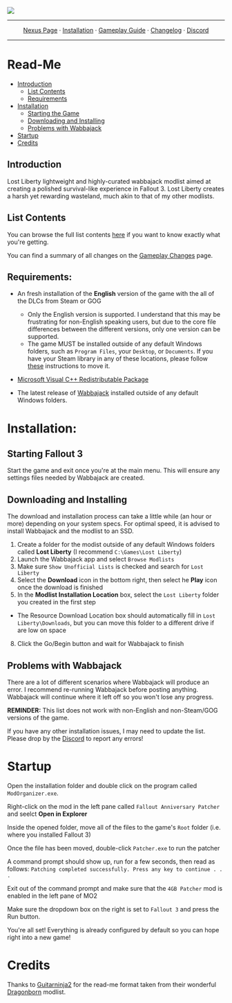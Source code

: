 <a href="https://www.nexusmods.com/fallout3/mods/25686"><img src="https://staticdelivery.nexusmods.com/mods/120/images/25686/25686-1685047932-1567809472.png" target="_blank"></a>

---

<p align="center">
  <a href="https://www.nexusmods.com/fallout3/mods/25686">Nexus Page</a> ·
  <a href="README.md">Installation</a> ·
  <a href="GAMEPLAY.md">Gameplay Guide</a> ·
  <a href="CHANGELOG.md">Changelog</a> ·
  <a href="https://discord.gg/SZGAXZYtHf">Discord</a>
</p>

---

# Read-Me

- [Introduction](#introduction)
  - [List Contents](#list-contents)
  - [Requirements](#requirements)
- [Installation](#installation)
    - [Starting the Game](#starting-fallout-3)
    - [Downloading and Installing](#downloading-and-installing)
    - [Problems with Wabbajack](#problems-with-wabbajack)
- [Startup](#startup)
- [Credits](#credits)

## Introduction

Lost Liberty lightweight and highly-curated wabbajack modlist aimed at creating a polished survival-like experience in Fallout 3. Lost Liberty creates a harsh yet rewarding wasteland, much akin to that of my other modlists.

## List Contents

You can browse the full list contents [here](https://loadorderlibrary.com/lists/lost-liberty) if you want to know exactly what you're getting.

You can find a summary of all changes on the [Gameplay Changes](GAMEPLAY.md) page.

## Requirements:

- An fresh installation of the **English** version of the game with the all of the DLCs from Steam or GOG
  * Only the English version is supported. I understand that this may be frustrating for non-English speaking users, but due to the core file differences between the different versions, only one version can be supported. 
  * The game MUST be installed outside of any default Windows folders, such as `Program Files`, your `Desktop`, or `Documents`. If you have your Steam library in any of these locations, please follow [these](https://github.com/LostDragonist/steam-library-setup-tool/wiki/Usage-Guide) instructions to move it.

- [Microsoft Visual C++ Redistributable Package](https://aka.ms/vs/16/release/vc_redist.x64.exe)

- The latest release of [Wabbajack](https://github.com/wabbajack-tools/wabbajack/releases) installed outside of any default Windows folders.

# Installation:

## Starting Fallout 3
Start the game and exit once you're at the main menu. This will ensure any settings files needed by Wabbajack are created.

## Downloading and Installing

The download and installation process can take a little while (an hour or more) depending on your system specs. For optimal speed, it is advised to install Wabbajack and the modlist to an SSD.

1. Create a folder for the modist outside of any default Windows folders called **Lost Liberty** (I recommend `C:\Games\Lost Liberty`) 
3. Launch the Wabbajack app and select `Browse Modlists`
4. Make sure `Show Unofficial Lists` is checked and search for `Lost Liberty`
5. Select the **Download** icon in the bottom right, then select he **Play** icon once the download is finished
7. In the **Modlist Installation Location** box, select the `Lost Liberty` folder you created in the first step
  * The Resource Download Location box should automatically fill in `Lost Liberty\Downloads`, but you can move this folder to a different drive if are low on space
8. Click the Go/Begin button and wait for Wabbajack to finish

## Problems with Wabbajack

There are a lot of different scenarios where Wabbajack will produce an error. I recommend re-running Wabbajack before posting anything. Wabbajack will continue where it left off so you won't lose any progress.

**REMINDER:** This list does not work with non-English and non-Steam/GOG versions of the game. 

If you have any other installation issues, I may need to update the list. Please drop by the [Discord](https://discord.gg/SZGAXZYtHf) to report any errors!

# Startup

Open the installation folder and double click on the program called `ModOrganizer.exe`.

Right-click on the mod in the left pane called `Fallout Anniversary Patcher` and seelct **Open in Explorer**

Inside the opened folder, move all of the files to the game's `Root` folder (i.e. where you installed Fallout 3)

Once the file has been moved, double-click `Patcher.exe` to run the patcher 

A command prompt should show up, run for a few seconds, then read as follows:
`Patching completed successfully.
Press any key to continue . . .`

Exit out of the command prompt and make sure that the `4GB Patcher` mod is enabled in the left pane of MO2

Make sure the dropdown box on the right is set to `Fallout 3` and press the Run button.

You're all set! Everything is already configured by default so you can hope right into a new game!

# Credits

Thanks to [Guitarninja2](https://github.com/Lost-Outpost/dragonborn/commits?author=Guitarninja2) for the read-me format taken from their wonderful [Dragonborn](https://github.com/Lost-Outpost/dragonborn) modlist.
